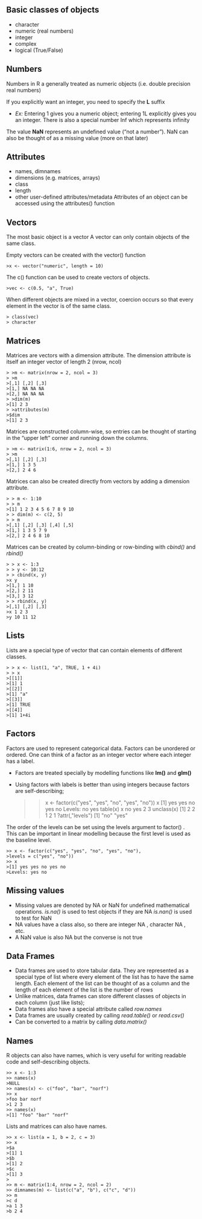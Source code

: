 ## Basic classes of objects
* character
* numeric (real numbers)
* integer
* complex
* logical (True/False)

## Numbers
Numbers in R a generally treated as numeric objects (i.e. double precision real numbers)

If you explicitly want an integer, you need to specify the **L** suffix 

* *Ex:* Entering 1 gives you a numeric object; entering 1L explicitly gives you an integer.
There is also a special number Inf which represents infinity

The value **NaN** represents an undefined value (“not a number”). NaN can also be thought of as a missing value (more on that later)

## Attributes 
* names, dimnames
* dimensions (e.g. matrices, arrays)
* class
* length
* other user-defined attributes/metadata
Attributes of an object can be accessed using the attributes() function

## Vectors
The most basic object is a vector
A vector can only contain objects of the same class.

Empty vectors can be created with the vector() function

    >x <- vector("numeric", length = 10)

The  c() function can be used to create vectors of objects.

    >vec <- c(0.5, "a", True) 
When different objects are mixed in a vector, coercion occurs so that every element in the vector is of the same class.

    > class(vec)
    > character
    
## Matrices

Matrices are vectors with a dimension attribute. The dimension attribute is itself an integer vector of length 2 (nrow, ncol)

    > >m <- matrix(nrow = 2, ncol = 3)
    > >m
    >[,1] [,2] [,3]
    >[1,] NA NA NA
    >[2,] NA NA NA
    > >dim(m)
    >[1] 2 3
    > >attributes(m)
    >$dim
    >[1] 2 3
    

Matrices are constructed column-wise, so entries can be thought of starting in the “upper left” corner and running down the columns.

    > >m <- matrix(1:6, nrow = 2, ncol = 3)
    > >m
    >[,1] [,2] [,3]
    >[1,] 1 3 5
    >[2,] 2 4 6  
    
Matrices can also be created directly from vectors by adding a dimension attribute.

    > > m <- 1:10
    > > m
    >[1] 1 2 3 4 5 6 7 8 9 10
    > > dim(m) <- c(2, 5)
    > > m
    >[,1] [,2] [,3] [,4] [,5]
    >[1,] 1 3 5 7 9
    >[2,] 2 4 6 8 10
    
Matrices can be created by column-binding or row-binding with  *cbind()* and  *rbind()*

    > > x <- 1:3
    > > y <- 10:12
    > > cbind(x, y)
    >x y
    >[1,] 1 10
    >[2,] 2 11
    >[3,] 3 12
    > > rbind(x, y)
    >[,1] [,2] [,3]
    >x 1 2 3
    >y 10 11 12
    

## Lists

Lists are a special type of vector that can contain elements of different classes.

    > > x <- list(1, "a", TRUE, 1 + 4i)
    > > x
    >[[1]]
    >[1] 1
    >[[2]]
    >[1] "a"
    >[[3]]
    >[1] TRUE
    >[[4]]
    >[1] 1+4i
    
## Factors

Factors are used to represent categorical data. Factors can be unordered or ordered. One can think of a factor as an integer vector where each integer has a label.
* Factors are treated specially by modelling functions like  **lm()** and  **glm()**
* Using factors with labels is better than using integers because factors are self-describing;



    > > x <- factor(c("yes", "yes", "no", "yes", "no"))
    >> x
    >[1] yes yes no yes no
    >Levels: no yes
    >> table(x)
    >x
    >no yes
    >2 3
    >> unclass(x)
    >[1] 2 2 1 2 1
    ?attr(,"levels")
    >[1] "no" "yes"
    
The order of the levels can be set using the  levels argument to  factor() . This can be important
in linear modelling because the first level is used as the baseline level.

    >> x <- factor(c("yes", "yes", "no", "yes", "no"),
    >levels = c("yes", "no"))
    >> x
    >[1] yes yes no yes no
    >Levels: yes no
    

## Missing values

* Missing values are denoted by  NA or  NaN for undefined mathematical operations.
*is.na()* is used to test objects if they are  NA
*is.nan()* is used to test for  NaN
* NA values have a class also, so there are integer  NA , character  NA , etc.
* A  NaN value is also  NA but the converse is not true


## Data Frames

* Data frames are used to store tabular data. They are represented as a special type of list where every element of the list has to have the same length. Each element of the list can be thought of as a column and the length of each element of the list is the number of rows
* Unlike matrices, data frames can store different classes of objects in each column (just like lists);
* Data frames also have a special attribute called  *row.names*
* Data frames are usually created by calling  *read.table()* or  *read.csv()*
* Can be converted to a matrix by calling  *data.matrix()*


## Names

R objects can also have names, which is very useful for writing readable code and self-describing
objects.

    >> x <- 1:3
    >> names(x)
    >NULL
    >> names(x) <- c("foo", "bar", "norf")
    >> x
    >foo bar norf
    >1 2 3
    >> names(x)
    >[1] "foo" "bar" "norf"
    
Lists and matrices can also have names.

    >> x <- list(a = 1, b = 2, c = 3)
    >> x
    >$a
    >[1] 1
    >$b
    >[1] 2
    >$c
    >[1] 3
    >
    >> m <- matrix(1:4, nrow = 2, ncol = 2)
    >> dimnames(m) <- list(c("a", "b"), c("c", "d"))
    >> m
    >c d
    >a 1 3
    >b 2 4
